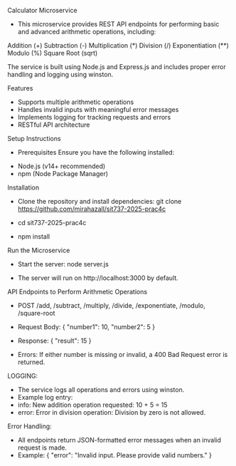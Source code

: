 Calculator Microservice

- This microservice provides REST API endpoints for performing basic and advanced arithmetic operations, including:

Addition (+)
Subtraction (-)
Multiplication (*)
Division (/)
Exponentiation (**)
Modulo (%)
Square Root (sqrt)

The service is built using Node.js and Express.js and includes proper error handling and logging using winston.

Features
 - Supports multiple arithmetic operations 
 - Handles invalid inputs with meaningful error messages 
 - Implements logging for tracking requests and errors 
 - RESTful API architecture

Setup Instructions
-  Prerequisites
Ensure you have the following installed:
* Node.js (v14+ recommended)
* npm (Node Package Manager)

 Installation
- Clone the repository and install dependencies:
git clone https://github.com/mirahazall/sit737-2025-prac4c

- cd sit737-2025-prac4c

- npm install


 Run the Microservice
- Start the server:
node server.js

- The server will run on http://localhost:3000 by default.

API Endpoints to Perform Arithmetic Operations
- POST /add, /subtract, /multiply, /divide, /exponentiate, /modulo, /square-root

- Request Body:
{
  "number1": 10,
  "number2": 5
}

- Response:
{
  "result": 15
}

- Errors:
If either number is missing or invalid, a 400 Bad Request error is returned.

LOGGING: 
- The service logs all operations and errors using winston.
- Example log entry:
 - info: New addition operation requested: 10 + 5 = 15
 - error: Error in division operation: Division by zero is not allowed.

Error Handling:
- All endpoints return JSON-formatted error messages when an invalid request is made.
- Example:
{
  "error": "Invalid input. Please provide valid numbers."
}
